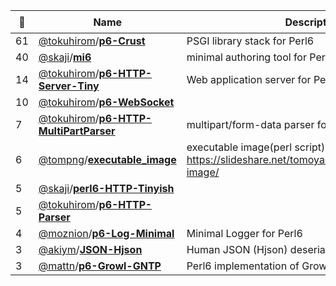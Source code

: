 |:star2: | Name | Description | 🌍|
|---|---|---|---|
|61|[@tokuhirom](https://github.com/tokuhirom)/[**p6-Crust**](https://github.com/tokuhirom/p6-Crust)|PSGI library stack for Perl6||
|40|[@skaji](https://github.com/skaji)/[**mi6**](https://github.com/skaji/mi6)|minimal authoring tool for Perl6|[:arrow_upper_right:](https://modules.perl6.org/dist/App::Mi6:cpan:SKAJI)|
|14|[@tokuhirom](https://github.com/tokuhirom)/[**p6-HTTP-Server-Tiny**](https://github.com/tokuhirom/p6-HTTP-Server-Tiny)|Web application server for Perl6||
|10|[@tokuhirom](https://github.com/tokuhirom)/[**p6-WebSocket**](https://github.com/tokuhirom/p6-WebSocket)|||
|7|[@tokuhirom](https://github.com/tokuhirom)/[**p6-HTTP-MultiPartParser**](https://github.com/tokuhirom/p6-HTTP-MultiPartParser)|multipart/form-data parser for Perl6||
|6|[@tompng](https://github.com/tompng)/[**executable_image**](https://github.com/tompng/executable_image)|executable image(perl script) https://slideshare.net/tomoyaishida1238/executable-image/||
|5|[@skaji](https://github.com/skaji)/[**perl6-HTTP-Tinyish**](https://github.com/skaji/perl6-HTTP-Tinyish)|||
|5|[@tokuhirom](https://github.com/tokuhirom)/[**p6-HTTP-Parser**](https://github.com/tokuhirom/p6-HTTP-Parser)|||
|4|[@moznion](https://github.com/moznion)/[**p6-Log-Minimal**](https://github.com/moznion/p6-Log-Minimal)|Minimal Logger for Perl6||
|3|[@akiym](https://github.com/akiym)/[**JSON-Hjson**](https://github.com/akiym/JSON-Hjson)|Human JSON (Hjson) deserializer for Perl 6||
|3|[@mattn](https://github.com/mattn)/[**p6-Growl-GNTP**](https://github.com/mattn/p6-Growl-GNTP)|Perl6 implementation of Growl::GNTP||

